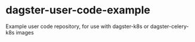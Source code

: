 # dagster-user-code-example
Example user code repository, for use with dagster-k8s or dagster-celery-k8s images
